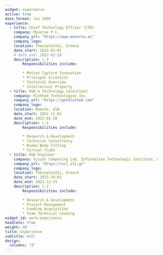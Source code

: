 ```yaml
---
widget: experience
active: true
date_format: Jan 2006
experience:
  - title: Chief Technology Officer (CTO)
    company: Moverse P.C.
    company_url: "https://www.moverse.ai"
    company_logo: 
    location: Thessaloniki, Greece
    date_start: 2023-02-01
    # date_end: 2022-02-28
    description: |-2
        Responsibilities include:
        
        * Motion Capture Innovation
        * Principal Scientist
        * Technical Overview        
        * Intellectual Property         
  - title: R&D & Technology Consultant
    company: Klothed Technologies Inc.
    company_url: "https://getklothed.com"
    company_logo: 
    location: Remote, USA
    date_start: 2021-11-01
    date_end: 2022-02-28
    description: |-2
        Responsibilities include:
        
        * Research & Development
        * Technical Consultancy 
        * Human Body Fitting
        * Virtual TryOn       
  - title: R&D Engineer
    company: Visual Computing Lab, Information Technologis Institute, Centre for Research and Technology Hellas
    company_url: "https://vcl.iti.gr"
    company_logo: 
    location: Thessaloniki, Greece
    date_start: 2013-10-01
    date_end: 2021-12-31
    description: |-2
        Responsibilities include:
        
        * Research & Development
        * Project Management
        * Funding Acquisition
        * Team Technical Leading
widget_id: work-experience
headless: true
weight: 40
title: Experience
subtitle: null
design:
  columns: "2"
---
```

